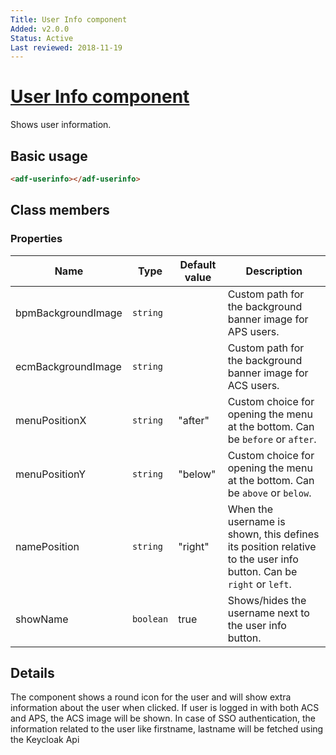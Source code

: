 ```yaml
---
Title: User Info component
Added: v2.0.0
Status: Active
Last reviewed: 2018-11-19
---
```


# [User Info component](../../../lib/core/userinfo/components/user-info.component.ts "Defined in user-info.component.ts")

Shows user information.

## Basic usage

```html
<adf-userinfo></adf-userinfo>
```

## Class members

### Properties

| Name | Type | Default value | Description |
| ---- | ---- | ------------- | ----------- |
| bpmBackgroundImage | `string` |  | Custom path for the background banner image for APS users. |
| ecmBackgroundImage | `string` |  | Custom path for the background banner image for ACS users. |
| menuPositionX | `string` | "after" | Custom choice for opening the menu at the bottom. Can be `before` or `after`. |
| menuPositionY | `string` | "below" | Custom choice for opening the menu at the bottom. Can be `above` or `below`. |
| namePosition | `string` | "right" | When the username is shown, this defines its position relative to the user info button. Can be `right` or `left`. |
| showName | `boolean` | true | Shows/hides the username next to the user info button. |

## Details

The component shows a round icon for the user and will show extra information about
the user when clicked.
If user is logged in with both ACS and APS, the ACS image will be shown.
In case of SSO authentication, the information related to the user like firstname, lastname will be fetched using the Keycloak Api
